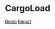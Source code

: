# CargoLoad
[Demo](https://github.com/Eslsamu/CargoLoad/blob/master/Cargoload-Demo.pdf)
[Report](https://github.com/Eslsamu/CargoLoad/blob/master/CARGO%20LOAD%20report.docx.pdf)

